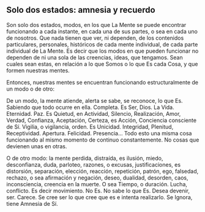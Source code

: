 ## Solo dos estados: amnesia y recuerdo

Son solo dos estados, modos, en los que La Mente se puede encontrar funcionando a cada instante, en cada una de sus partes, o sea en cada uno de nosotros. Que nada tienen que ver, ni dependen, de los contenidos particulares, personales, históricos de cada mente individual, de cada parte individual de La Mente. Es decir que los modos en que pueden funcionar no dependen de ni una sola de las creencias, ideas, que tengamos. Sean cuales sean estas, en relación a lo que Somos o lo que Es cada Cosa, y que formen nuestras mentes.

Entonces, nuestras mentes se encuentran funcionando estructuralmente de un modo o de otro:

De un modo, la mente atiende, alerta se sabe, se reconoce, lo que Es. Sabiendo que todo ocurre en ella. Completa. Es Ser, Dios. La Vida. Eternidad. Paz. Es Quietud, en Actividad, Silencio, Realización, Amor, Verdad, Confianza, Aceptación, Certeza, es Acción, Conciencia consciente de Sí. Vigilia, o vigilancia, orden. Es Unicidad. Integridad, Plenitud, Receptividad. Apertura. Felicidad. Presencia… Todo esto una misma cosa funcionando al mismo momento de continuo constantemente. No cosas que devienen unas en otras.

O de otro modo: la mente perdida, distraída, es ilusión, miedo, desconfianza, duda, parloteo, razones, o excusas, justificaciones, es distorsión, separación, elección, reacción, repetición, patrón, ego, falsedad, rechazo, o sea afirmación y negación, deseo, dualidad, desorden, caos, inconsciencia, creencia en la muerte. O sea Tiempo, o duración. Lucha, conflicto. Es decir movimiento. No Es. No sabe lo que Es. Desea devenir, ser. Carece. Se cree ser lo que cree que es e intenta realizarlo. Se Ignora, tiene Amnesia de Sí.